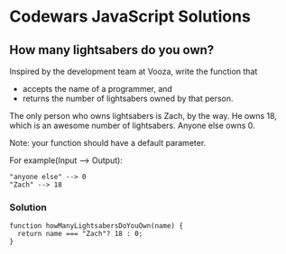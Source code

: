 # Codewars JavaScript Solutions

## How many lightsabers do you own?

Inspired by the development team at Vooza, write the function that

- accepts the name of a programmer, and
- returns the number of lightsabers owned by that person.

The only person who owns lightsabers is Zach, by the way. He owns 18, which is an awesome number of lightsabers. Anyone else owns 0.

Note: your function should have a default parameter.

For example(Input --> Output):

```
"anyone else" --> 0
"Zach" --> 18
```

### Solution

```
function howManyLightsabersDoYouOwn(name) {
  return name === "Zach"? 18 : 0;
}
```
